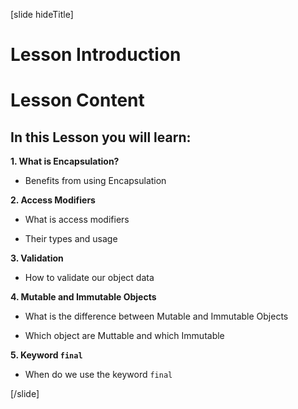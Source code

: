 [slide hideTitle]

# Lesson Introduction

# Lesson Content

## In this Lesson you will learn:

**1. What is Encapsulation?** 

- Benefits from using Encapsulation

**2. Access Modifiers**

- What is access modifiers

- Their types and usage

**3. Validation**

- How to validate our object data

**4. Mutable and Immutable Objects**

- What is the difference between Mutable and Immutable Objects

- Which object are Muttable and which Immutable

**5. Keyword `final`**

- When do we use the keyword `final`
    
[/slide]